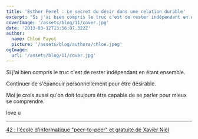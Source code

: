 ```yaml
---
title: 'Esther Perel : Le secret du désir dans une relation durable'
excerpt: "Si j'ai bien compris le truc c'est de rester indépendant en étant ensemble."
coverImage: '/assets/blog/11/cover.jpg'
date: '2013-03-12T13:56:07.322Z'
author:
  name: Chloé Payot
  picture: '/assets/blog/authors/chloe.jpeg'
ogImage:
  url: '/assets/blog/11/cover.jpg'
---
```


Si j'ai bien compris le truc c'est de rester indépendant en étant ensemble.

Continuer de s'épanouir personnellement pour être désirable. 

Moi je crois aussi qu'on doit toujours être capable de se parler pour mieux se comprendre.

love u 

<hr />

<a href="/posts/12-42">42 : l'école d'informatique "peer-to-peer" et gratuite de Xavier Niel</a>
